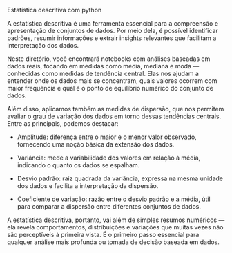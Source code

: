Estatística descritiva com python


A estatística descritiva é uma ferramenta essencial para a compreensão e apresentação de conjuntos de dados. Por meio dela, é possível identificar padrões, resumir informações e extrair insights relevantes que facilitam a interpretação dos dados.

Neste diretório, você encontrará notebooks com análises baseadas em dados reais, focando em medidas como média, mediana e moda — conhecidas como medidas de tendência central. Elas nos ajudam a entender onde os dados mais se concentram, quais valores ocorrem com maior frequência e qual é o ponto de equilíbrio numérico do conjunto de dados.

Além disso, aplicamos também as medidas de dispersão, que nos permitem avaliar o grau de variação dos dados em torno dessas tendências centrais. Entre as principais, podemos destacar:

- Amplitude: diferença entre o maior e o menor valor observado, fornecendo uma noção básica da extensão dos dados.

- Variância: mede a variabilidade dos valores em relação à média, indicando o quanto os dados se espalham.

- Desvio padrão: raiz quadrada da variância, expressa na mesma unidade dos dados e facilita a interpretação da dispersão.

- Coeficiente de variação: razão entre o desvio padrão e a média, útil para comparar a dispersão entre diferentes conjuntos de dados.

A estatística descritiva, portanto, vai além de simples resumos numéricos — ela revela comportamentos, distribuições e variações que muitas vezes não são perceptíveis à primeira vista. É o primeiro passo essencial para qualquer análise mais profunda ou tomada de decisão baseada em dados.
